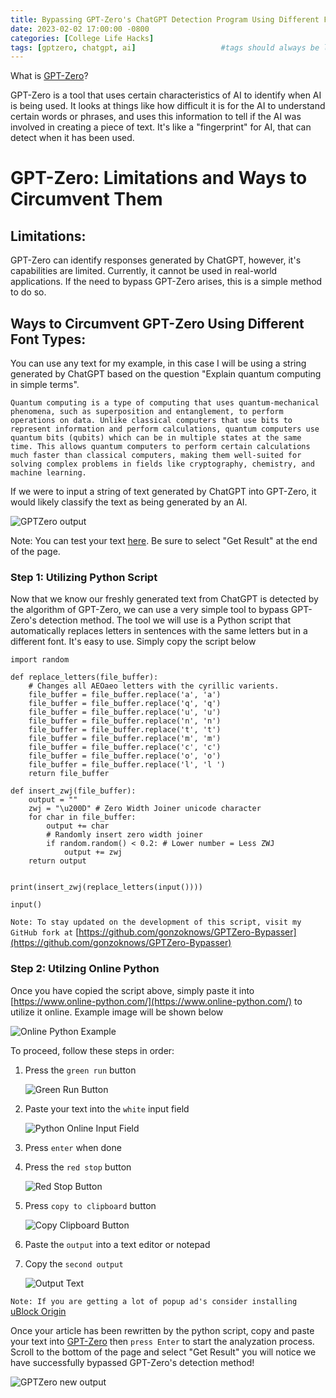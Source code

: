 ```yaml
---
title: Bypassing GPT-Zero's ChatGPT Detection Program Using Different Font Types
date: 2023-02-02 17:00:00 -0800
categories: [College Life Hacks]
tags: [gptzero, chatgpt, ai]                   #tags should always be lowercase
---
```


What is [GPT-Zero](https://gptzero.me/)?

GPT-Zero is a tool that uses certain characteristics of AI to identify when AI is being used. It looks at things like how difficult it is for the AI to understand certain words or phrases, and uses this information to tell if the AI was involved in creating a piece of text. It's like a "fingerprint" for AI, that can detect when it has been used.

# GPT-Zero: Limitations and Ways to Circumvent Them

## **Limitations:**

GPT-Zero can identify responses generated by ChatGPT, however, it's capabilities are limited. Currently, it cannot be used in real-world applications. If the need to bypass GPT-Zero arises, this is a simple method to do so.

## **Ways to Circumvent GPT-Zero Using Different Font Types**:

You can use any text for my example, in this case I will be using a string generated by ChatGPT based on the question "Explain quantum computing in simple terms".

~~~
Quantum computing is a type of computing that uses quantum-mechanical phenomena, such as superposition and entanglement, to perform operations on data. Unlike classical computers that use bits to represent information and perform calculations, quantum computers use quantum bits (qubits) which can be in multiple states at the same time. This allows quantum computers to perform certain calculations much faster than classical computers, making them well-suited for solving complex problems in fields like cryptography, chemistry, and machine learning.
~~~

If we were to input a string of text generated by ChatGPT into GPT-Zero, it would likely classify the text as being generated by an AI. 

![GPTZero output](/assets/img/bypass%20gptzero/quantum%20detected.png)

Note: You can test your text [here](https://gptzero.me/). Be sure to select "Get Result" at the end of the page.

### Step 1: Utilizing Python Script

Now that we know our freshly generated text from ChatGPT is detected by the algorithm of GPT-Zero, we can use a very simple tool to bypass GPT-Zero's detection method. The tool we will use is a Python script that automatically replaces letters in sentences with the same letters but in a different font. It's easy to use. Simply copy the script below

~~~
import random

def replace_letters(file_buffer):
    # Changes all AEOaeo letters with the cyrillic varients.
    file_buffer = file_buffer.replace('a', '𝚊')
    file_buffer = file_buffer.replace('q', '𝚚')
    file_buffer = file_buffer.replace('u', '𝚞')
    file_buffer = file_buffer.replace('n', '𝚗')
    file_buffer = file_buffer.replace('t', '𝚝')
    file_buffer = file_buffer.replace('m', '𝚖')
    file_buffer = file_buffer.replace('c', '𝚌')
    file_buffer = file_buffer.replace('o', '𝚘')
    file_buffer = file_buffer.replace('l', '𝚕 ')
    return file_buffer

def insert_zwj(file_buffer):
    output = ""
    zwj = "\u200D" # Zero Width Joiner unicode character
    for char in file_buffer:
        output += char
        # Randomly insert zero width joiner
        if random.random() < 0.2: # Lower number = Less ZWJ
            output += zwj
    return output


print(insert_zwj(replace_letters(input())))

input()
~~~

`Note: To stay updated on the development of this script, visit my GitHub fork at` [https://github.com/gonzoknows/GPTZero-Bypasser](https://github.com/gonzoknows/GPTZero-Bypasser)

### Step 2: Utilzing Online Python

Once you have copied the script above, simply paste it into [https://www.online-python.com/](https://www.online-python.com/) to utilize it online. 
Example image will be shown below

![Online Python Example](/assets/img/bypass%20gptzero/online%20python.png)

To proceed, follow these steps in order:
1. Press the `green run` button

    ![Green Run Button](/assets/img/bypass%20gptzero/green%20run%20button.png)

2. Paste your text into the `white` input field

    ![Python Online Input Field](/assets/img/bypass%20gptzero/paste%20sentence%20for%20online%20python.png)

3. Press `enter` when done
4. Press the `red stop` button

    ![Red Stop Button](/assets/img/bypass%20gptzero/red%20stop%20button.png)

5. Press `copy to clipboard` button

    ![Copy Clipboard Button](/assets/img/bypass%20gptzero/copy%20to%20clipboard%20button.png)

6. Paste the `output` into a text editor or notepad

7. Copy the `second output`

    ![Output Text](/assets/img/bypass%20gptzero/copy%20second%20output.png)

`Note: If you are getting a lot of popup ad's consider installing` [uBlock Origin](https://ublockorigin.com/)

Once your article has been rewritten by the python script, copy and paste your text into [GPT-Zero](https://gptzero.me/) then `press Enter` to start the analyzation process. Scroll to the bottom of the page and select "Get Result" you will notice we have successfully bypassed GPT-Zero's detection method!

![GPTZero new output](/assets/img/bypass%20gptzero/quantum%20undetected.png)